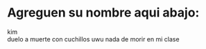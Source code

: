 # Agreguen su nombre aqui abajo:
kim<br/>
duelo a muerte con cuchillos uwu
nada de morir en mi clase
